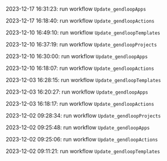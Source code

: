 2023-12-17 16:31:23: run workflow `Update_gendloopApps` 

2023-12-17 16:18:40: run workflow `Update_gendloopActions` 

2023-12-10 16:49:10: run workflow `Update_gendloopTemplates` 

2023-12-10 16:37:19: run workflow `Update_gendloopProjects` 

2023-12-10 16:30:00: run workflow `Update_gendloopApps` 

2023-12-10 16:18:07: run workflow `Update_gendloopActions` 

2023-12-03 16:28:15: run workflow `Update_gendloopTemplates` 

2023-12-03 16:20:27: run workflow `Update_gendloopApps` 

2023-12-03 16:18:17: run workflow `Update_gendloopActions` 

2023-12-02 09:28:34: run workflow `Update_gendloopProjects` 

2023-12-02 09:25:48: run workflow `Update_gendloopApps` 

2023-12-02 09:25:06: run workflow `Update_gendloopActions` 

2023-12-02 09:11:21: run workflow `Update_gendloopTemplates` 



